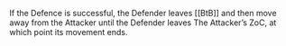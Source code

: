 If the Defence is successful, the Defender leaves [[BtB]] and then move away from the Attacker until the Defender leaves The Attacker’s ZoC, at which point its movement ends.